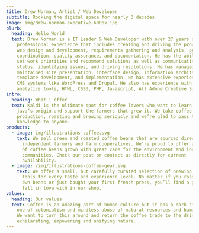 ```yaml
---
title: Drew Norman, Artist / Web Developer
subtitle: Rocking the digital space for nearly 3 decades.
image: img/drew-norman-executive-600px.jpg
blurb:
  heading: Hello World
  text: Drew Norman is a IT Leader & Web Developer with over 27 years of
    professional experience that includes creating and driving the process of
    web design and development, requirements gathering and analysis, project
    coordination, quality assurance, and documentation. He has the ability to
    set work priorities and recommend solutions as well as communicating project
    status, identifying issues, and driving resolutions. He has managed and
    maintained site presentation, interface design, information architecture,
    template development, and implementation. He has extensive experience with
    CMS systems like WordPress and Drupal. He also has experience with web
    analytics tools, HTML, CSS3, PHP, Javascript, All Adobe Creative Software.
intro:
  heading: What I offer
  text: Kaldi is the ultimate spot for coffee lovers who want to learn about their
    java’s origin and support the farmers that grew it. We take coffee
    production, roasting and brewing seriously and we’re glad to pass that
    knowledge to anyone.
products:
  - image: img/illustrations-coffee.svg
    text: We sell green and roasted coffee beans that are sourced directly from
      independent farmers and farm cooperatives. We’re proud to offer a variety
      of coffee beans grown with great care for the environment and local
      communities. Check our post or contact us directly for current
      availability.
  - image: /img/illustrations-coffee-gear.svg
    text: We offer a small, but carefully curated selection of brewing gear and
      tools for every taste and experience level. No matter if you roast your
      own beans or just bought your first french press, you’ll find a gadget to
      fall in love with in our shop.
values:
  heading: Our values
  text: Coffee is an amazing part of human culture but it has a dark side too –
    one of colonialism and mindless abuse of natural resources and human lives.
    We want to turn this around and return the coffee trade to the drink’s
    exhilarating, empowering and unifying nature.
---
```

